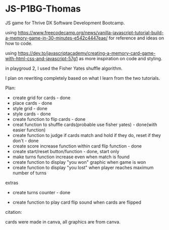 # JS-P1BG-Thomas

JS game for Thrive DX Software Development Bootcamp.

using https://www.freecodecamp.org/news/vanilla-javascript-tutorial-build-a-memory-game-in-30-minutes-e542c4447eae/ for reference and ideas on how to code.

using https://dev.to/javascriptacademy/creating-a-memory-card-game-with-html-css-and-javascript-57g1 as more inspiration on code and styling.

in playgroud 2, I used the Fisher Yates shuffle algorithm.

I plan on rewriting completely based on what I learn from the two tutorials.

Plan:

- create grid for cards - done
- place cards - done
- style grid - done
- style cards - done
- create function to flip cards - done
- creat function to shuffle cards(probable use fisher yates) - done(with easier function)
- create function to judge if cards match and hold if they do, reset if they don't - done
- create score increase function within card flip function - done
- create start/reset button/function - done, start only
- make turns function increase even when match is found
- create function to display "you won" graphic when game is won
- create function to display "you lost" when player reaches maximum number of turns

extras

- create turns counter - done

- create function to play card flip sound when cards are flipped

citation:

cards were made in canva, all graphics are from canva.
